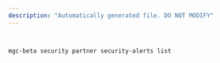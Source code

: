 ```yaml
---
description: "Automatically generated file. DO NOT MODIFY"
---
```


```bash


mgc-beta security partner security-alerts list

```